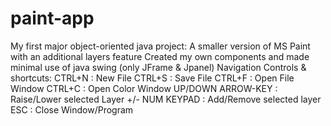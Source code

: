 # paint-app
My first major object-oriented java project:
A smaller version of MS Paint with an additional layers feature
Created my own components and made minimal use of java swing (only JFrame & Jpanel)
Navigation Controls & shortcuts:
CTRL+N : New File
CTRL+S : Save File
CTRL+F : Open File Window
CTRL+C : Open Color Window
UP/DOWN ARROW-KEY : Raise/Lower selected Layer
+/- NUM KEYPAD : Add/Remove selected layer
ESC : Close Window/Program
